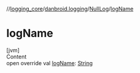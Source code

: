 //[logging_core](../../../index.md)/[danbroid.logging](../index.md)/[NullLog](index.md)/[logName](log-name.md)



# logName  
[jvm]  
Content  
open override val [logName](log-name.md): [String](https://kotlinlang.org/api/latest/jvm/stdlib/kotlin/-string/index.html)  



